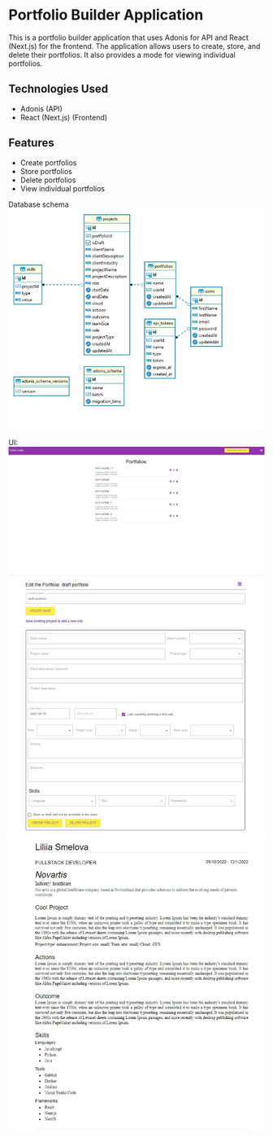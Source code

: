 # Portfolio Builder Application

This is a portfolio builder application that uses Adonis for API and React (Next.js) for the frontend. The application allows users to create, store, and delete their portfolios. It also provides a mode for viewing individual portfolios.

## Technologies Used

- Adonis (API)
- React (Next.js) (Frontend)

## Features

- Create portfolios
- Store portfolios
- Delete portfolios
- View individual portfolios

Database schema
![Database schema](./images/database.jpg)

UI:
![Database schema](./images/main.jpg)
![Database schema](./images/form.jpg)
![Database schema](./images/view.jpg)